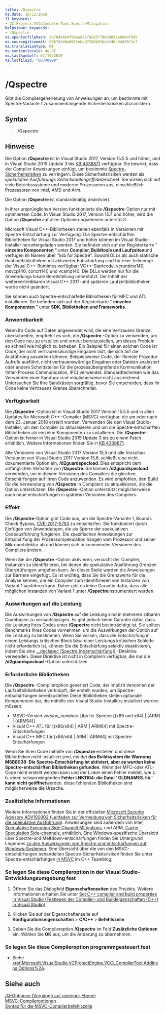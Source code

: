 ```yaml
---
title: /Qspectre
ms.date: 10/12/2018
f1_keywords:
- VC.Project.VCCLCompilerTool.SpectreMitigation
helpviewer_keywords:
- /Qspectre
ms.openlocfilehash: 2b784e464f98ae6a1f9285f799d903ae689bf6d5
ms.sourcegitcommit: 0867d648e0955ebad7260b5fbebfd6cd4d58f3c7
ms.translationtype: MT
ms.contentlocale: de-DE
ms.lasthandoff: 07/19/2019
ms.locfileid: "68340990"
---
```

# <a name="qspectre"></a>/Qspectre

Gibt die Compilergenerierung von Anweisungen an, um bestimmte mit Spectre-Variante 1 zusammenhängende Sicherheitsrisiken abzumildern.

## <a name="syntax"></a>Syntax

> **/Qspectre**

## <a name="remarks"></a>Hinweise

Die Option **/Qspectre** ist in Visual Studio 2017, Version 15.5.5 und höher, und in Visual Studio 2015 Update 3 bis [KB 4338871](https://support.microsoft.com/help/4338871/visual-studio-2015-update-3-spectre-variant-1-toolset-qspectre) verfügbar. Sie bewirkt, dass der Compiler Anweisungen einfügt, um bestimmte [Spectre-Sicherheitsrisiken](https://spectreattack.com/spectre.pdf) zu verringern. Diese Sicherheitsrisiken werden als *spekulative Ausführungs Seitenkanalangriffe*bezeichnet. Sie wirken sich auf viele Betriebssysteme und moderne Prozessoren aus, einschließlich Prozessoren von Intel, AMD und Arm.

Die Option **/Qspectre** ist standardmäßig deaktiviert.

In ihrer ursprünglichen Version funktionierte die **/Qspectre**-Option nur mit optimiertem Code. In Visual Studio 2017, Version 15.7 und höher, wird die Option **/Qspectre** auf allen Optimierungsebenen unterstützt.

Microsoft Visual C++-Bibliotheken stehen ebenfalls in Versionen mit Spectre-Entschärfung zur Verfügung. Die Spectre-entschärften Bibliotheken für Visual Studio 2017 und höher können im Visual Studio-Installer heruntergeladen werden. Sie befinden sich auf der Registerkarte " **einzelne Komponenten** " unter **Compiler, Buildtools und Laufzeiten**und verfügen im Namen über "lisb for Spectre". Sowohl DLLs als auch statische Runtimebibliotheken mit aktivierter Entschärfung sind für eine Teilmenge der Visual C++-Runtimes verfügbar: VC++-Startcode, vcruntime140, msvcp140, concrt140 und vcamp140. Die DLLs werden nur für die Anwendungs lokale Bereitstellung unterstützt. Der Inhalt der weitervertreibbaren Visual C++ 2017-und späteren Laufzeitbibliotheken wurde nicht geändert.

Sie können auch Spectre-entschärfelte Bibliotheken für MFC und ATL installieren. Sie befinden sich auf der Registerkarte " **einzelne Komponenten** " unter **SDK, Bibliotheken und Frameworks**.

### <a name="applicability"></a>Anwendbarkeit

Wenn Ihr Code auf Daten angewendet wird, die eine Vertrauens Grenze überschreiten, empfiehlt es sich, die **/Qspectre** -Option zu verwenden, um den Code neu zu erstellen und erneut bereitzustellen, um dieses Problem so schnell wie möglich zu beheben. Ein Beispiel für einen solchen Code ist Code, der nicht vertrauenswürdige Eingaben lädt, die sich auf die Ausführung auswirken können. Beispielsweise Code, der Remote Prozedur Aufrufe ausführt, nicht vertrauenswürdige Eingaben oder Dateien analysiert oder andere Schnittstellen für die prozessübergreifende Kommunikation (Inter-Process Communication, IPC) verwendet. Standardtechniken wie das Verwenden einer Sandbox sind möglicherweise nicht ausreichend. Untersuchen Sie Ihre Sandkästen sorgfältig, bevor Sie entscheiden, dass Ihr Code keine Vertrauens Grenze überschreitet.

### <a name="availability"></a>Verfügbarkeit

Die **/Qspectre** -Option ist in Visual Studio 2017 Version 15.5.5 und in allen Updates für Microsoft C++ -Compiler (MSVC) verfügbar, die am oder nach dem 23. Januar 2018 erstellt wurden. Verwenden Sie den Visual Studio-Installer, um den Compiler zu aktualisieren und um die Spectre-entschärften Bibliotheken als einzelne Komponenten zu installieren. Die **/Qspectre**-Option ist ferner in Visual Studio 2015 Update 3 bis zu einem Patch erhältlich. Weitere Informationen finden Sie in [KB 4338871](https://support.microsoft.com/help/4338871).

Alle Versionen von Visual Studio 2017 Version 15,5 und alle Vorschau Versionen von Visual Studio 2017 Version 15,6. schließt eine nicht dokumentierte Option ein, **/d2guardspecload**. Dies entspricht dem anfänglichen Verhalten von **/Qspectre**. Sie können **/d2guardspecload** verwenden, um in diesem Versionen des Compilers die gleichen Entschärfungen auf Ihren Code anzuwenden. Es wird empfohlen, den Build für die Verwendung von **/Qspectre** in Compilern zu aktualisieren, die die Option unterstützen. Die **/Qspectre** -Option unterstützt möglicherweise auch neue entschärfungen in späteren Versionen des Compilers.

### <a name="effect"></a>Effekt

Die **/Qspectre**-Option gibt Code aus, um die Spectre-Variante 1, Bounds Check Bypass, [CVE-2017-5753](https://nvd.nist.gov/vuln/detail/CVE-2017-5753) zu entschärfen. Sie funktioniert durch Einfügen von Anwendungen, die als Sperre der spekulativen Codeausführung fungieren. Die spezifischen Anweisungen zur Entschärfung der Prozessorspekulation hängen vom Prozessor und seiner Mikroarchitektur ab und können sich in kommenden Versionen des Compilers ändern.

Wenn Sie die **/Qspectre** -Option aktivieren, versucht der Compiler, Instanzen zu identifizieren, bei denen die spekulative Ausführung Grenzen Überprüfungen umgehen kann. An dieser Stelle werden die Anweisungen zur Barriere eingefügt. Es ist wichtig, dass Sie die Grenzwerte für die Analyse kennen, die ein Compiler zum Identifizieren von Instanzen von Variant 1 ausführen kann. Daher gibt es keine Garantie dafür, dass alle möglichen Instanzen von Variant 1 unter **/Qspectre**instrumentiert werden.

### <a name="performance-impact"></a>Auswirkungen auf die Leistung

Die Auswirkungen von **/Qspectre** auf die Leistung sind in mehreren sitbaren Codebasen zu vernachlässigen. Es gibt jedoch keine Garantie dafür, dass die Leistung Ihres Codes unter **/Qspectre** nicht beeinträchtigt ist. Sie sollten Benchmarks Ihres Codes vornehmen, um die Auswirkungen der Option auf die Leistung zu bestimmen. Wenn Sie wissen, dass die Entschärfung in einem Leistungs kritischen Block bzw. einer Leistungs kritischen Schleife nicht erforderlich ist, können Sie die Entschärfung selektiv deaktivieren, indem Sie eine [__declspec (Spectre (noentschärfung))](../../cpp/spectre.md) -Direktive verwenden. Diese Direktive ist nicht in Compilern verfügbar, die nur die **/d2guardspecload** -Option unterstützen.

### <a name="required-libraries"></a>Erforderliche Bibliotheken

Die **/Qspectre** -Compileroption generiert Code, der implizit Versionen der Laufzeitbibliotheken verknüpft, die erstellt wurden, um Spectre-entschärfungen bereitzustellen Diese Bibliotheken stellen optionale Komponenten dar, die mithilfe des Visual Studio-Installers installiert werden müssen:

- MSVC-Version *version_numbers* Libs for Spectre \[(x86 und x64) | (ARM) | (ARM64)]
- Visual C++ ATL für \[(x86/x64) | ARM | ARM64] mit Spectre-Entschärfungen
- Visual C++ MFC für \[x86/x64 | ARM | ARM64] mit Spectre-Entschärfungen

Wenn Sie Ihren Code mithilfe von **/Qspectre** erstellen und diese Bibliotheken nicht installiert sind, meldet **das Buildsystem die Warnung MSB8038: Die Spectre-Entschärfung ist aktiviert, aber es wurden keine Spectre-entschärften Bibliotheken gefunden**. Wenn der MFC-oder ATL-Code nicht erstellt werden kann und der Linker einen Fehler meldet, wie z. b. einen schwerwiegenden **Fehler LNK1104: die Datei ' OLDNAMES. lib ' kann nicht geöffnet**werden. diese fehlenden Bibliotheken sind möglicherweise die Ursache.

### <a name="additional-information"></a>Zusätzliche Informationen

Weitere Informationen finden Sie in der offiziellen [Microsoft Security Advisory ADV180002 (Leitfaden zur Vermeidung von Sicherheitsrisiken für die spekulative Ausführung](https://portal.msrc.microsoft.com/en-US/security-guidance/advisory/ADV180002)). Anweisungen sind außerdem von Intel, [Speculative Execution Side Channel Mitigations](https://software.intel.com/sites/default/files/managed/c5/63/336996-Speculative-Execution-Side-Channel-Mitigations.pdf), und ARM, [Cache Speculation Side-channels](https://developer.arm.com/-/media/Files/pdf/Cache_Speculation_Side-channels.pdf), erhältlich. Eine Windows-spezifische Übersicht über Spectre-und Meltdown-entschärfungen finden Sie Untergrund Legendes [zu den Auswirkungen von Spectre und entschärfungen auf Windows-Systemen](https://www.microsoft.com/security/blog/2018/01/09/understanding-the-performance-impact-of-spectre-and-meltdown-mitigations-on-windows-systems/). Eine Übersicht über die von den MSVC-entschärfungen behandelten Spectre-Sicherheitsrisiken finden Sie unter Spectre-entschärfungen [in MSVC](https://devblogs.microsoft.com/cppblog/spectre-mitigations-in-msvc./) im C++ Teamblog.

### <a name="to-set-this-compiler-option-in-the-visual-studio-development-environment"></a>So legen Sie diese Compileroption in der Visual Studio-Entwicklungsumgebung fest

1. Öffnen Sie das Dialogfeld **Eigenschaftenseiten** des Projekts. Weitere Informationen erhalten Sie unter [Set C++ compiler and build properties in Visual Studio (Festlegen der Compiler- und Buildeigenschaften (C++) in Visual Studio)](../working-with-project-properties.md).

1. Klicken Sie auf der Eigenschaftenseite auf **Konfigurationseigenschaften** > **C/C++**  > **Befehlszeile**.

1. Geben Sie die Compileroption **/Qspectre** im Feld **Zusätzliche Optionen** ein. Wählen Sie **OK** aus, um die Änderung zu übernehmen.

### <a name="to-set-this-compiler-option-programmatically"></a>So legen Sie diese Compileroption programmgesteuert fest

- Siehe <xref:Microsoft.VisualStudio.VCProjectEngine.VCCLCompilerTool.AdditionalOptions%2A>.

## <a name="see-also"></a>Siehe auch

[/Q-Optionen (Vorgänge auf niedriger Ebene)](q-options-low-level-operations.md)<br/>
[MSVC-Compileroptionen](compiler-options.md)<br/>
[Syntax für die MSVC-Compilerbefehlszeile](compiler-command-line-syntax.md)
